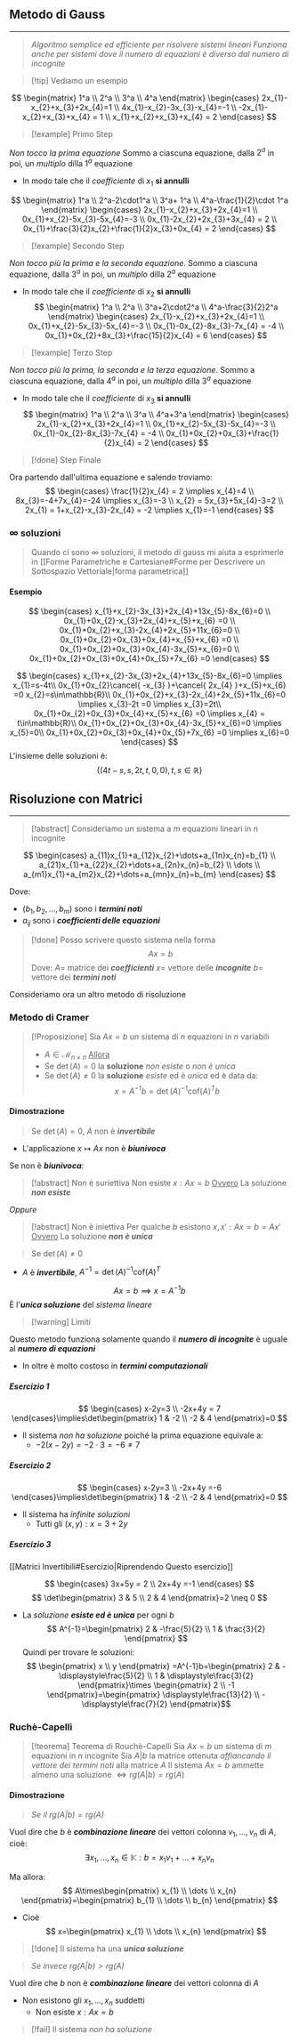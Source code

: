 ## Metodo di Gauss
---
>*Algoritmo semplice ed efficiente per risolvere sistemi lineari*
>*Funziona anche per sistemi dove il numero di equazioni è diverso dal numero di incognite*

>[!tip] Vediamo un esempio

$$
\begin{matrix}
1^a \\
2^a \\
3^a \\
4^a
\end{matrix}
\begin{cases}
2x_{1}-x_{2}+x_{3}+2x_{4}=1 \\
4x_{1}-x_{2}-3x_{3}-x_{4}=-1 \\
-2x_{1}-x_{2}+x_{3}+x_{4} = 1 \\
x_{1}+x_{2}+x_{3}+x_{4} = 2
\end{cases}
$$
>[!example] Primo Step

*Non tocco la prima equazione*
Sommo a ciascuna equazione, dalla $2^a$ in poi, un *multiplo* dilla $1^a$ equazione
- In modo tale che il *coefficiente* di $x_{1}$ **si annulli**

$$
\begin{matrix}
1^a \\
2^a-2\cdot1^a \\
3^a+ 1^a \\
4^a-\frac{1}{2}\cdot 1^a
\end{matrix}
\begin{cases}
2x_{1}-x_{2}+x_{3}+2x_{4}=1 \\
0x_{1}+x_{2}-5x_{3}-5x_{4}=-3 \\
0x_{1}-2x_{2}+2x_{3}+3x_{4} = 2 \\
0x_{1}+\frac{3}{2}x_{2}+\frac{1}{2}x_{3}+0x_{4} = 2
\end{cases}
$$
>[!example] Secondo Step

*Non tocco più la prima e la seconda equazione*.
Sommo a ciascuna equazione, dalla $3^a$ in poi, un *multiplo* dilla $2^a$ equazione
- In modo tale che il *coefficiente* di $x_{2}$ **si annulli**
$$
\begin{matrix}
1^a \\
2^a \\
3^a+2\cdot2^a \\
4^a-\frac{3}{2}2^a
\end{matrix}
\begin{cases}
2x_{1}-x_{2}+x_{3}+2x_{4}=1 \\
0x_{1}+x_{2}-5x_{3}-5x_{4}=-3 \\
0x_{1}-0x_{2}-8x_{3}-7x_{4} = -4 \\
0x_{1}+0x_{2}+8x_{3}+\frac{15}{2}x_{4} = 6
\end{cases}
$$
>[!example] Terzo Step

*Non tocco più la prima, la seconda e la terza equazione*.
Sommo a ciascuna equazione, dalla $4^a$ in poi, un *multiplo* dilla $3^a$ equazione
- In modo tale che il *coefficiente* di $x_{3}$ **si annulli**
$$
\begin{matrix}
1^a \\
2^a \\
3^a \\
4^a+3^a
\end{matrix}
\begin{cases}
2x_{1}-x_{2}+x_{3}+2x_{4}=1 \\
0x_{1}+x_{2}-5x_{3}-5x_{4}=-3 \\
0x_{1}-0x_{2}-8x_{3}-7x_{4} = -4 \\
0x_{1}+0x_{2}+0x_{3}+\frac{1}{2}x_{4} = 2
\end{cases}
$$

>[!done] Step Finale

Ora partendo dall'ultima equazione e salendo troviamo:
$$
\begin{cases}
\frac{1}{2}x_{4} = 2 \implies x_{4}=4 \\
8x_{3}=-4+7x_{4}=-24 \implies x_{3}=-3 \\
x_{2} = 5x_{3}+5x_{4}-3=2 \\
2x_{1} = 1+x_{2}-x_{3}-2x_{4} = -2 \implies x_{1}=-1
\end{cases}
$$
### $\infty$ soluzioni
>Quando ci sono $\infty$ soluzioni, il metodo di gauss mi aiuta a esprimerle in [[Forme Parametriche e Cartesiane#Forme per Descrivere un Sottospazio Vettoriale|forma parametrica]]
#### Esempio
$$
\begin{cases}
x_{1}+x_{2}-3x_{3}+2x_{4}+13x_{5}-8x_{6}=0 \\
0x_{1}+0x_{2}-x_{3}+2x_{4}+x_{5}+x_{6} =0 \\
0x_{1}+0x_{2}+x_{3}-2x_{4}+2x_{5}+11x_{6}=0 \\
0x_{1}+0x_{2}+0x_{3}+0x_{4}+x_{5}+x_{6} =0 \\
0x_{1}+0x_{2}+0x_{3}+0x_{4}-3x_{5}+x_{6}=0 \\
0x_{1}+0x_{2}+0x_{3}+0x_{4}+0x_{5}+7x_{6} =0
\end{cases}
$$

$$
\begin{cases}
x_{1}+x_{2}-3x_{3}+2x_{4}+13x_{5}-8x_{6}=0 \implies x_{1}=s-4t\\
0x_{1}+0x_{2}\cancel{ -x_{3} }+\cancel{ 2x_{4} }+x_{5}+x_{6} =0 x_{2}=s\in\mathbb{R}\\
0x_{1}+0x_{2}+x_{3}-2x_{4}+2x_{5}+11x_{6}=0 \implies x_{3}-2t =0 \implies x_{3}=2t\\
0x_{1}+0x_{2}+0x_{3}+0x_{4}+x_{5}+x_{6} =0 \implies x_{4} = t\in\mathbb{R}\\
0x_{1}+0x_{2}+0x_{3}+0x_{4}-3x_{5}+x_{6}=0 \implies x_{5}=0\\
0x_{1}+0x_{2}+0x_{3}+0x_{4}+0x_{5}+7x_{6} =0 \implies x_{6}=0
\end{cases}
$$
L'insieme delle soluzioni è:
$$
\{ (4t-s,s,2t,t,0,0 ), t,s \in\mathbb{R}\}
$$

## Risoluzione con Matrici
---

>[!abstract] Consideriamo un sistema a $m$ equazioni lineari in $n$ incognite

$$
\begin{cases}
a_{11}x_{1}+a_{12}x_{2}+\dots+a_{1n}x_{n}=b_{1} \\
a_{21}x_{1}+a_{22}x_{2}+\dots+a_{2n}x_{n}=b_{2} \\
\dots \\
a_{m1}x_{1}+a_{m2}x_{2}+\dots+a_{mn}x_{n}=b_{m}
\end{cases}
$$

Dove:
- $(b_{1},b_{2},\dots,b_{m})$ sono i ***termini noti***
- $a_{ij}$ sono i ***coefficienti delle equazioni***

>[!done] Posso scrivere questo sistema nella forma
>$$Ax=b$$
>Dove:
>$A=$ matrice dei ***coefficienti***
>$x=$ vettore delle ***incognite***
>$b=$ vettore dei ***termini noti***

Consideriamo ora un altro metodo di risoluzione
### Metodo di Cramer
>[!Proposizione]
>Sia $Ax=b$ un sistema di $n$ equazioni in $n$ variabili
>- $A\in\mathcal{M}_{n\times n}$
><u>Allora</u>
>- Se $\det(A)=0$ la **soluzione** *non esiste* o *non è unica*
>- Se $\det(A)\neq 0$ la **soluzione** *esiste* ed è *unica* ed è data da:
>$$x=A^{-1}b=\det(A)^{-1}\text{cof}(A)^Tb$$

#### Dimostrazione
>Se $\det(A)=0$, $A$ non è ***invertibile***

- L'applicazione $x\mapsto Ax$ non è ***biunivoca***

Se non è ***biunivoca***:

>[!abstract] Non è suriettiva
>Non esiste $x:Ax=b$
><u>Ovvero</u>
>La soluzione ***non esiste***

*Oppure*

>[!abstract] Non è iniettiva
>Per qualche $b$ esistono $x,x':Ax=b=Ax'$
><u>Ovvero</u>
>La soluzione ***non è unica***

>Se $\det(A)\neq 0$

- $A$ è ***invertibile***, $A^{-1}=\det(A)^{-1}\text{cof}(A)^T$

$$
Ax=b\implies x=A^{-1}b
$$
È l'***unica soluzione*** del *sistema lineare*

>[!warning] Limiti

Questo metodo funziona solamente quando il ***numero di incognite*** è uguale al ***numero di equazioni***
- In oltre è molto costoso in ***termini computazionali***
##### Esercizio 1
$$
\begin{cases}
x-2y=3 \\
-2x+4y = 7
\end{cases}\implies\det\begin{pmatrix}
1 & -2 \\
-2 & 4
\end{pmatrix}=0
$$
- Il sistema *non ha soluzione* poiché la prima equazione equivale a:
	- $-2(x-2y)=-2\cdot3=-6\neq 7$

##### Esercizio 2
$$
\begin{cases}
x-2y=3 \\
-2x+4y =-6
\end{cases}\implies\det\begin{pmatrix}
1 & -2 \\
-2 & 4
\end{pmatrix}=0
$$
- Il sistema ha *infinite soluzioni*
	- Tutti gli $(x,y):x=3+2y$

##### Esercizio 3
[[Matrici Invertibili#Esercizio|Riprendendo Questo esercizio]]

$$
\begin{cases}
3x+5y = 2 \\
2x+4y =-1
\end{cases}
$$
$$
\det\begin{pmatrix}
3 & 5 \\
2 & 4
\end{pmatrix}=2 \neq 0
$$
- La *soluzione* ***esiste ed è unica*** per ogni $b$
$$
A^{-1}=\begin{pmatrix}
2 & -\frac{5}{2} \\
1 & \frac{3}{2}
\end{pmatrix}
$$
Quindi per trovare le soluzioni:
$$
\begin{pmatrix}
x \\
y
\end{pmatrix}
=A^{-1}b=\begin{pmatrix}
2 & -\displaystyle\frac{5}{2} \\
1 &  \displaystyle\frac{3}{2}
\end{pmatrix}\times \begin{pmatrix}
2 \\
-1
\end{pmatrix}=\begin{pmatrix}
\displaystyle\frac{13}{2} \\
-\displaystyle\frac{7}{2}
\end{pmatrix}$$

### Ruchè-Capelli

>[!teorema] Teorema di Rouchè-Capelli
>Sia $Ax=b$ un sistema di $m$ equazioni in $n$ incognite
>Sia $A|b$ la matrice ottenuta *affiancando il vettore dei termini noti* alla matrice $A$
>Il sistema $Ax=b$ ammette almeno una soluzione $\iff rg(A|b)=rg(A)$

#### Dimostrazione
>*Se il $rg(A|b)=rg(A)$*

Vuol dire che $b$ è ***combinazione lineare*** dei vettori colonna $v_{1},\dots,v_{n}$ di $A$, cioè:
$$
\exists x_{1},\dots,x_{n}\in\mathbb{K}:b=x_{1}v_{1}+\dots+x_{n}v_{n}
$$

Ma allora:
$$
A\times\begin{pmatrix}
x_{1} \\
\dots \\
x_{n}
\end{pmatrix}=\begin{pmatrix}
b_{1} \\
\dots \\
b_{n}
\end{pmatrix}
$$
- Cioè
$$
x=\begin{pmatrix}
x_{1} \\
\dots \\
x_{n}
\end{pmatrix}
$$
>[!done] Il sistema ha una ***unica soluzione***

>*Se invece $rg(A|b)>rg(A)$*

Vuol dire che $b$ non è ***combinazione lineare*** dei vettori colonna di $A$
- Non esistono gli $x_{1},\dots,x_{n}$ suddetti
	- Non esiste $x:Ax=b$

>[!fail] Il sistema *non ha soluzione*

